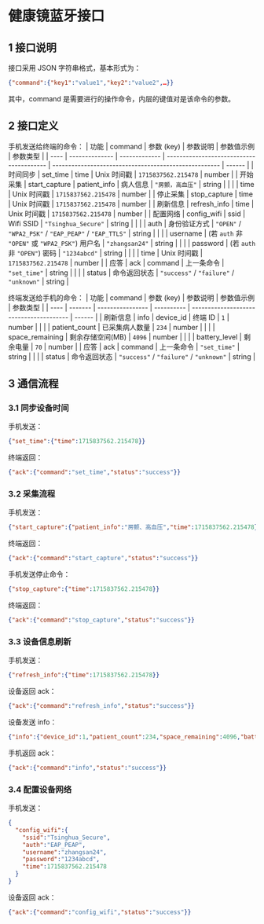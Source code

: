# 健康镜蓝牙接口
## 1 接口说明
接口采用 JSON 字符串格式，基本形式为：
```json
{"command":{"key1":"value1","key2":"value2",…}}
```
其中，command 是需要进行的操作命令，内层的键值对是该命令的参数。

## 2 接口定义
手机发送给终端的命令：
| 功能   | command        | 参数 (key)      | 参数说明                                     | 参数值示例                                                 | 参数类型   |
| ---- | -------------- | ------------- | ---------------------------------------- | ----------------------------------------------------- | ------ |
| 时间同步 | set\_time      | time          | Unix 时间戳                                 | `1715837562.215478`                                   | number |
| 开始采集 | start\_capture | patient\_info | 病人信息                                     | `"房颤，高血压"`                                            | string |
|      |                | time          | Unix 时间戳                                 | `1715837562.215478`                                   | number |
| 停止采集 | stop\_capture  | time          | Unix 时间戳                                 | `1715837562.215478`                                   | number |
| 刷新信息 | refresh\_info  | time          | Unix 时间戳                                 | `1715837562.215478`                                   | number |
| 配置网络 | config\_wifi   | ssid          | Wifi SSID                                | `"Tsinghua_Secure"`                                   | string |
|      |                | auth          | 身份验证方式                                   | `"OPEN"` / `"WPA2_PSK"` / `"EAP_PEAP"` / `"EAP_TTLS"` | string |
|      |                | username      | (若 `auth` 非 `"OPEN"` 或 `"WPA2_PSK"`) 用户名 | `"zhangsan24"`                                        | string |
|      |                | password      | (若 `auth` 非 `"OPEN"`) 密码                 | `"1234abcd"`                                          | string |
|      |                | time          | Unix 时间戳                                 | `1715837562.215478`                                   | number |
| 应答   | ack            | command       | 上一条命令                                    | `"set_time"`                                          | string |
|      |                | status        | 命令返回状态                                   | `"success"` / `"failure"` / `"unknown"`               | string |

终端发送给手机的命令：
| 功能   | command | 参数 (key)         | 参数说明       | 参数值示例                                   | 参数类型   |
| ---- | ------- | ---------------- | ---------- | --------------------------------------- | ------ |
| 刷新信息 | info    | device\_id       | 终端 ID      | `1`                                     | number |
|      |         | patient\_count   | 已采集病人数量    | `234`                                   | number |
|      |         | space\_remaining | 剩余存储空间(MB) | `4096`                                  | number |
|      |         | battery\_level   | 剩余电量       | `70`                                    | number |
| 应答   | ack     | command          | 上一条命令      | `"set_time"`                            | string |
|      |         | status           | 命令返回状态     | `"success"` / `"failure"` / `"unknown"` | string |

## 3 通信流程
### 3.1 同步设备时间
手机发送：
```json
{"set_time":{"time":1715837562.215478}}
```
终端返回：
```json
{"ack":{"command":"set_time","status":"success"}}
```

### 3.2 采集流程
手机发送：
```json
{"start_capture":{"patient_info":"房颤、高血压","time":1715837562.215478}}
```
终端返回：
```json
{"ack":{"command":"start_capture","status":"success"}}
```
手机发送停止命令：
```json
{"stop_capture":{"time":1715837562.215478}}
```
终端返回：
```json
{"ack":{"command":"stop_capture","status":"success"}}
```

### 3.3 设备信息刷新
手机发送：
```json
{"refresh_info":{"time":1715837562.215478}}
```
设备返回 ack：
```json
{"ack":{"command":"refresh_info","status":"success"}}
```
设备发送 info：
```json
{"info":{"device_id":1,"patient_count":234,"space_remaining":4096,"battery_level":70}}
```
手机返回 ack：
```json
{"ack":{"command":"info","status":"success"}}
```

### 3.4 配置设备网络
手机发送：
```json
{
  "config_wifi":{
    "ssid":"Tsinghua_Secure",
    "auth":"EAP_PEAP",
    "username":"zhangsan24",
    "password":"1234abcd",
    "time":1715837562.215478
  }
}
```
设备返回 ack：
```json
{"ack":{"command":"config_wifi","status":"success"}}
```
